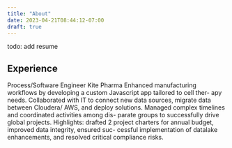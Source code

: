 ```yaml
---
title: "About"
date: 2023-04-21T08:44:12-07:00
draft: true
---
```

todo: add resume

Experience
-----------
Process/Software Engineer
Kite Pharma
Enhanced manufacturing workflows by developing a custom Javascript app tailored to cell ther-
apy needs. Collaborated with IT to connect new data sources, migrate data between Cloudera/
AWS, and deploy solutions. Managed complex timelines and coordinated activities among dis-
parate groups to successfully drive global projects.
Highlights: drafted 2 project charters for annual budget, improved data integrity, ensured suc-
cessful implementation of datalake enhancements, and resolved critical compliance risks.